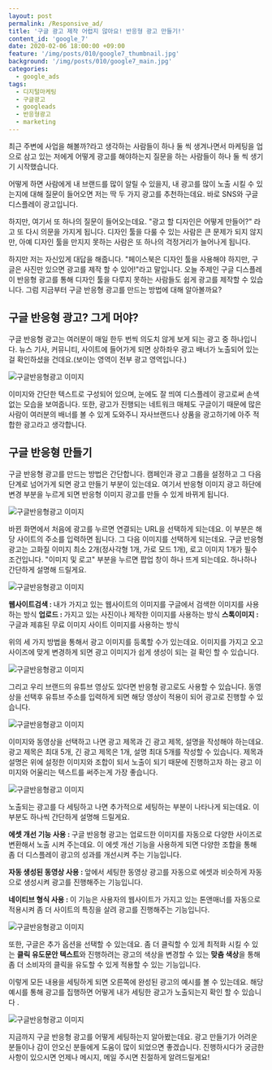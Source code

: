 ```yaml
---
layout: post
permalink: /Responsive_ad/
title: '구글 광고 제작 어렵지 않아요! 반응형 광고 만들기!'
content_id: 'google_7'
date: 2020-02-06 18:00:00 +09:00
feature: '/img/posts/010/google7_thumbnail.jpg'
background: '/img/posts/010/google7_main.jpg'
categories:  
  - google_ads
tags:
  - 디지털마케팅
  - 구글광고
  - googleads
  - 반응형광고
  - marketing
---
```


최근 주변에 사업을 해볼까?라고 생각하는 사람들이 하나 둘 씩 생겨나면서 마케팅을 업으로 삼고 있는 저에게 어떻게 광고를 해야하는지 질문을 하는 사람들이 하나 둘 씩 생기기 시작했습니다. 

어떻게 하면 사람에게 내 브랜드를 많이 알릴 수 있을지, 내 광고를 많이 노출 시킬 수 있는지에 대해 질문이 들어오면 저는 딱 두 가지 광고를 추천하는데요. 바로 SNS와 구글 디스플레이 광고입니다.

하지만, 여기서 또 하나의 질문이 들어오는데요. "광고 할 디자인은 어떻게 만들어?" 라고 또 다시 의문을 가지게 됩니다. 디자인 툴을 다룰 수 있는 사람은 큰 문제가 되지 않지만, 아예 디자인 툴을 만지지 못하는 사람은 또 하나의 걱정거리가 늘어나게 됩니다.

하지만 저는 자신있게 대답을 해줍니다. "페이스북은 디자인 툴을 사용해야 하지만, 구글은 사진만 있으면 광고를 제작 할 수 있어!"라고 말입니다. 오늘 주제인 구글 디스플레이 반응형 광고를 통해 디자인 툴을 다루지 못하는 사람들도 쉽게 광고를 제작할 수 있습니다. 그럼 지금부터 구글 반응형 광고를 만드는 방법에 대해 알아볼까요?

## 구글 반응형 광고? 그게 머야? ##

구글 반응형 광고는 여러분이 매일 한두 번씩 의도치 않게 보게 되는 광고 중 하나입니다. 뉴스 기사, 커뮤니티, 사이트에 들어가게 되면 상하좌우 광고 배너가 노출되어 있는 걸 확인하셨을 건데요.(보이는 영역이 전부 광고 영역입니다.)

![구글반응형광고 이미지](/img/posts/010/001.jpg)

이미지와 간단한 텍스트로 구성되어 있으며, 눈에도 잘 띄여 디스플레이 광고로써 손색없는 모습을 보여줍니다. 또한, 광고가 진행되는 네트워크 매체도 구글이기 때문에 많은 사람이 여러분의 배너를 볼 수 있게 도와주니 자사브랜드나 상품을 광고하기에 아주 적합한 광고라고 생각합니다.

## 구글 반응형 만들기 ##

구글 반응형 광고를 만드는 방법은 간단합니다. 캠페인과 광고 그룹을 설정하고 그 다음 단계로 넘어가게 되면 광고 만들기 부분이 있는데요. 여기서 반응형 이미지 광고 하단에 변경 부분을 누르게 되면 반응형 이미지 광고를 만들 수 있게 바뀌게 됩니다.

![구글반응형광고 이미지](/img/posts/010/002.jpg)

바뀐 화면에서 처음에 광고를 누르면 연결되는 URL을 선택하게 되는데요. 이 부분은 해당 사이트의 주소를 입력하면 됩니다. 그 다음 이미지를 선택하게 되는데요. 구글 반응형 광고는 고화질 이미지 최소 2개(정사각형 1개, 가로 모드 1개), 로고 이미지 1개가 필수 조건입니다. "이미지 및 로고" 부분을 누르면 팝업 창이 하나 뜨게 되는데요. 하나하나 간단하게 설명해 드릴게요.

![구글반응형광고 이미지](/img/posts/010/003.jpg)

<strong>웹사이트검색 : </strong>내가 가지고 있는 웹사이트의 이미지를 구글에서 검색한 이미지를 사용하는 방식
<strong>업로드 : </strong>가지고 있는 사진이나 제작한 이미지를 사용하는 방식
<strong>스톡이미지 : </strong>구글과 제휴된 무료 이미지 사이트 이미지를 사용하는 방식

위의 세 가지 방법을 통해서 광고 이미지를 등록할 수가 있는데요. 이미지를 가지고 오고 사이즈에 맞게 변경하게 되면 광고 이미지가 쉽게 생성이 되는 걸 확인 할 수 있습니다.

![구글반응형광고 이미지](/img/posts/010/004.jpg)

그리고 우리 브랜드의 유튜브 영상도 있다면 반응형 광고로도 사용할 수 있습니다. 동영상을 선택후 유튜브 주소를 입력하게 되면 해당 영상이 적용이 되어 광고로 진행할 수 있습니다.

![구글반응형광고 이미지](/img/posts/010/005.jpg)

이미지와 동영상을 선택하고 나면 광고 제목과 긴 광고 제목, 설명을 작성해야 하는데요. 광고 제목은 최대 5개, 긴 광고 제목은 1개, 설명 최대 5개를 작성할 수 있습니다. 제목과 설명은 위에 설정한 이미지와 조합이 되서 노출이 되기 때문에 진행하고자 하는 광고 이미지와 어울리는 텍스트를 써주는게 가장 좋습니다.

![구글반응형광고 이미지](/img/posts/010/006.jpg)

노출되는 광고를 다 세팅하고 나면 추가적으로 세팅하는 부분이 나타나게 되는데요. 이 부분도 하나씩 간단하게 설명해 드릴게요.

<strong>에셋 개선 기능 사용 : </strong>구글 반응형 광고는 업로드한 이미지를 자동으로 다양한 사이즈로 변환해서 노출 시켜 주는데요. 이 에셋 개선 기능을 사용하게 되면 다양한 조합을 통해 좀 더 디스플레이 광고의 성과를 개선시켜 주는 기능입니다.

<strong>자동 생성된 동영상 사용 : </strong>앞에서 세팅한 동영상 광고를 자동으로 에셋과 비슷하게 자동으로 생성시켜 광고를 진행해주는 기능입니다.

<strong>네이티브 형식 사용 : </strong>이 기능은 사용자의 웹사이트가 가지고 있는 톤앤매너를 자동으로 적용시켜 좀 더 사이트의 특징을 살려 광고를 진행해주는 기능입니다.

![구글반응형광고 이미지](/img/posts/010/007.jpg)

또한, 구글은 추가 옵션을 선택할 수 있는데요. 좀 더 클릭할 수 있게 최적화 시킬 수 있는 <strong>클릭 유도문안 텍스트</strong>와 진행하려는 광고의 색상을 변경할 수 있는 <strong>맞춤 색상</strong>을 통해 좀 더 소비자의 클릭을 유도할 수 있게 적용할 수 있는 기능입니다.

이렇게 모든 내용을 세팅하게 되면 오른쪽에 완성된 광고의 예시를 볼 수 있는데요. 해당 예시를 통해 광고를 집행하면 어떻게 내가 세팅한 광고가 노출되는지 확인 할 수 있습니다 .

![구글반응형광고 이미지](/img/posts/010/008.jpg)

지금까지 구글 반응형 광고를 어떻게 세팅하는지 알아봤는데요. 광고 만들기가 어려운 분들이나 감이 안오신 분들에게 도움이 많이 되었으면 좋겠습니다. 진행하시다가 궁금한 사항이 있으시면 언제나 메시지, 메일 주시면 친절하게 알려드릴게요! 